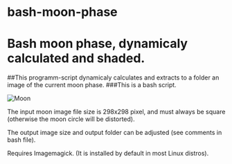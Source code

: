 # bash-moon-phase
Bash moon phase, dynamicaly calculated and shaded.
==========================================================

##This programm-script dynamicaly calculates and extracts to a folder an image of the current moon phase.
###This is a bash script.

![Moon](https://github.com/nikospag/bash-moon-phase/blob/master/sample/phase.png)

The input moon image file size is 298x298 pixel, and must always be square (otherwise the moon circle will be distorted).

The output image size and output folder can be adjusted (see comments in bash file).

Requires Imagemagick. (It is installed by default in most Linux distros).
